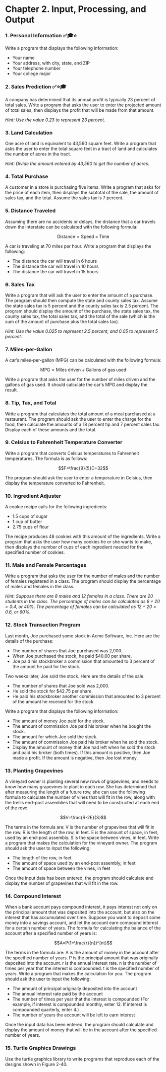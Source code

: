 # Chapter 2. Input, Processing, and Output

### 1. Personal Information ✅🎓⭐

Write a program that displays the following information:
* Your name
* Your address, with city, state, and ZIP
* Your telephone number
* Your college major

### 2. Sales Prediction ✅⭐🎓

A company has determined that its annual profit is typically 23 percent
of total sales. Write a program that asks the user to enter the projected
amount of total sales, then displays the profit that will be made from
that amount.

*Hint: Use the value 0.23 to represent 23 percent.*

### 3. Land Calculation

One acre of land is equivalent to 43,560 square feet. Write a program that
asks the user to enter the total square feet in a tract of land and
calculates the number of acres in the tract.

*Hint: Divide the amount entered by 43,560 to get the number of acres.*

### 4. Total Purchase

A customer in a store is purchasing five items. Write a program that asks
for the price of each item, then displays the subtotal of the sale, the
amount of sales tax, and the total. Assume the sales tax is 7 percent.

### 5. Distance Traveled

Assuming there are no accidents or delays, the distance that a car travels
down the interstate can be calculated with the following formula:

$$\text{Distance}=\text{Speed}\times\text{Time}$$

A car is traveling at 70 miles per hour. Write a program that displays the
following:
* The distance the car will travel in 6 hours
* The distance the car will travel in 10 hours
* The distance the car will travel in 15 hours

### 6. Sales Tax

Write a program that will ask the user to enter the amount of a purchase.
The program should then compute the state and county sales tax. Assume
the state sales tax is 5 percent and the county sales tax is 2.5 percent.
The program should display the amount of the purchase, the state sales
tax, the county sales tax, the total sales tax, and the total of the sale
(which is the sum of the amount of purchase plus the total sales tax).

*Hint: Use the value 0.025 to represent 2.5 percent, and 0.05 to represent
5 percent.*

### 7. Miles-per-Gallon

A car’s miles-per-gallon (MPG) can be calculated with the following
formula:

$$\text{MPG}=\text{Miles driven}\div\text{Gallons of gas used}$$

Write a program that asks the user for the number of miles driven and the
gallons of gas used. It should calculate the car's MPG and display the result.

### 8. Tip, Tax, and Total

Write a program that calculates the total amount of a meal purchased at a
restaurant. The program should ask the user to enter the charge for the
food, then calculate the amounts of a 18 percent tip and 7 percent sales
tax. Display each of these amounts and the total.

### 9. Celsius to Fahrenheit Temperature Converter

Write a program that converts Celsius temperatures to Fahrenheit
temperatures. The formula is as follows:

$$F=\frac{9}{5}C+32$$

The program should ask the user to enter a temperature in Celsius, then
display the temperature converted to Fahrenheit.

### 10. Ingredient  Adjuster

A cookie recipe calls for the following ingredients:
* 1.5 cups of sugar
* 1 cup of butter
* 2.75 cups of flour

The recipe produces 48 cookies with this amount of the ingredients. Write
a program that asks the user how many cookies he or she wants to make,
then displays the number of cups of each ingredient needed for the
specified number of cookies.

### 11. Male and Female Percentages

Write a program that asks the user for the number of males and the number
of females registered in a class. The program should display the
percentage of males and females in the class.

*Hint: Suppose there are 8 males and 12 females in a class. There are 20
students in the class. The percentage of males can be calculated as
$8\div20=0.4$, or 40%. The percentage of females can be calculated as
$12\div20=0.6$, or 60%.*

### 12. Stock Transaction Program

Last month, Joe purchased some stock in Acme Software, Inc. Here are the
details of the purchase:

* The number of shares that Joe purchased was 2,000.
* When Joe purchased the stock, he paid $40.00 per share.
* Joe paid his stockbroker a commission that amounted to 3 percent of the
amount he paid for the stock.

Two weeks later, Joe sold the stock. Here are the details of the sale:
* The number of shares that Joe sold was 2,000.
* He sold the stock for $42.75 per share.
* He paid his stockbroker another commission that amounted to 3 percent
of the amount he received for the stock.

Write a program that displays the following information:
* The amount of money Joe paid for the stock.
* The amount of commission Joe paid his broker when he bought the stock.
* The amount for which Joe sold the stock.
* The amount of commission Joe paid his broker when he sold the stock.
* Display the amount of money that Joe had left when he sold the stock and
paid his broker (both times). If this amount is positive, then Joe made a
profit. If the amount is negative, then Joe lost money.

### 13.  Planting  Grapevines

A vineyard owner is planting several new rows of grapevines, and needs to
know how many grapevines to plant in each row. She has determined that
after measuring the length of a future row, she can use the following
formula to calculate the number of vines that will fit in the row, along
with the trellis end-post assemblies that will need to be constructed at
each end of the row:

$$V=\frac{R-2E}{S}$$

The terms in the formula are:
V is the number of grapevines that will fit in the row.
R is the length of the row, in feet.
E is the amount of space, in feet, used by an end-post assembly.
S is the space between vines, in feet.
Write a program that makes the calculation for the vineyard owner. The
program should ask the user to input the following:
* The length of the row, in feet
* The amount of space used by an end-post assembly, in feet
* The amount of space between the vines, in feet

Once the input data has been entered, the program should calculate and
display the number of grapevines that will fit in the row.

### 14. Compound  Interest

When a bank account pays compound interest, it pays interest not only on
the principal amount that was deposited into the account, but also on the
interest that has accumulated over time. Suppose you want to deposit some
money into a savings account, and let the account earn compound interest
for a certain number of years. The formula for calculating the balance of
the account after a specified number of years is:

$$A=P(1+\frac{r}{n})^{nt}$$

The terms in the formula are:
A is the amount of money in the account after the specified number of
years.
P is the principal amount that was originally deposited into the account.
r is the annual interest rate.
n is the number of times per year that the interest is compounded.
t is the specified number of years.
Write a program that makes the calculation for you. The program should ask the user to 
input the following:
* The amount of principal originally deposited into the account
* The annual interest rate paid by the account
* The number of times per year that the interest is compounded (For example, if interest 
is compounded monthly, enter 12. If interest is compounded quarterly, enter 4.)
* The number of years the account will be left to earn interest

Once the input data has been entered, the program should calculate and display the amount 
of money that will be in the account after the specified number of years.

### 15. Turtle Graphics Drawings

Use the turtle graphics library to write programs that reproduce each of the designs shown 
in Figure 2-40.
